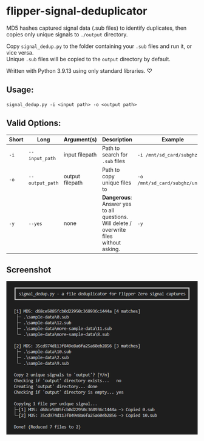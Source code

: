 # flipper-signal-deduplicator

MD5 hashes captured signal data (.sub files) to identify duplicates, then copies only unique signals to `./output` directory.

Copy `signal_dedup.py` to the folder containing your `.sub` files and run it, or vice versa.   
Unique `.sub` files will be copied to the `output` directory by default.

Written with Python 3.9.13 using only standard libraries. ♡

## Usage:
```
signal_dedup.py -i <input path> -o <output path>
```

## Valid Options:

| Short | Long            | Argument(s)     | Description                      | Example                         |
| ----- | --------------  | --------------- | -------------------------------- | ------------------------------- |
| `-i`  | `--input_path`  | input filepath  | Path to search for `.sub` files  | `-i /mnt/sd_card/subghz`        |
| `-o`  | `--output_path` | output filepath | Path to copy unique files to     | `-o /mnt/sd_card/subghz/unique` |
| `-y`  | `--yes`         | none            | **Dangerous**: Answer yes to all questions. Will delete / overwrite files without asking. | `-y`                              |

## Screenshot
![Screenshot of signal_dedup.py in action](sample.png)
